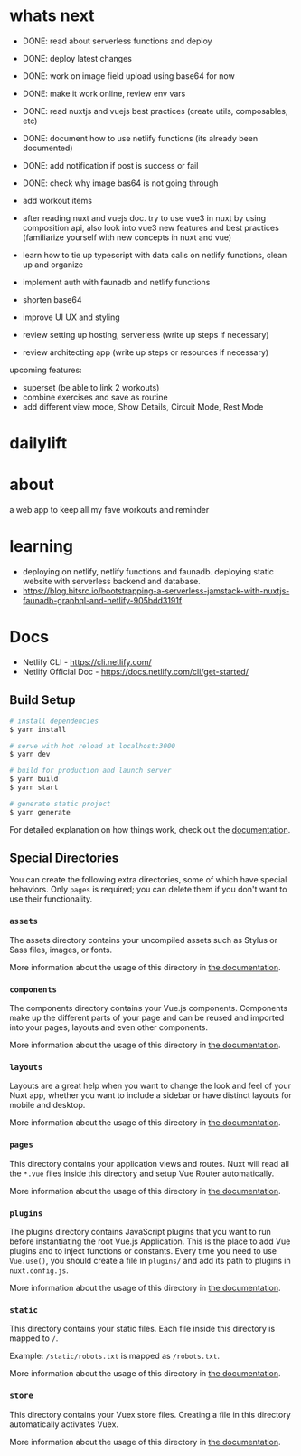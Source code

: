 # whats next
- DONE: read about serverless functions and deploy
- DONE: deploy latest changes
- DONE: work on image field upload using base64 for now
- DONE: make it work online, review env vars
- DONE: read nuxtjs and vuejs best practices (create utils, composables, etc)
- DONE: document how to use netlify functions (its already been documented)
- DONE: add notification if post is success or fail
- DONE: check why image bas64 is not going through
- add workout items

- after reading nuxt and vuejs doc. try to use vue3 in nuxt by using composition api, also look into vue3 new features and best practices (familiarize yourself with new concepts in nuxt and vue)
- learn how to tie up typescript with data calls on netlify functions, clean up and organize
- implement auth with faunadb and netlify functions
- shorten base64
- improve UI UX and styling
- review setting up hosting, serverless (write up steps if necessary)
- review architecting app (write up steps or resources if necessary)

upcoming features:
- superset (be able to link 2 workouts)
- combine exercises and save as routine
- add different view mode, Show Details, Circuit Mode, Rest Mode


# dailylift
# about
a web app to keep all my fave workouts and reminder

# learning
- deploying on netlify, netlify functions and faunadb. deploying static website with serverless backend and database.
- https://blog.bitsrc.io/bootstrapping-a-serverless-jamstack-with-nuxtjs-faunadb-graphql-and-netlify-905bdd3191f

# Docs
- Netlify CLI - https://cli.netlify.com/
- Netlify Official Doc - https://docs.netlify.com/cli/get-started/


## Build Setup

```bash
# install dependencies
$ yarn install

# serve with hot reload at localhost:3000
$ yarn dev

# build for production and launch server
$ yarn build
$ yarn start

# generate static project
$ yarn generate
```

For detailed explanation on how things work, check out the [documentation](https://nuxtjs.org).

## Special Directories

You can create the following extra directories, some of which have special behaviors. Only `pages` is required; you can delete them if you don't want to use their functionality.

### `assets`

The assets directory contains your uncompiled assets such as Stylus or Sass files, images, or fonts.

More information about the usage of this directory in [the documentation](https://nuxtjs.org/docs/2.x/directory-structure/assets).

### `components`

The components directory contains your Vue.js components. Components make up the different parts of your page and can be reused and imported into your pages, layouts and even other components.

More information about the usage of this directory in [the documentation](https://nuxtjs.org/docs/2.x/directory-structure/components).

### `layouts`

Layouts are a great help when you want to change the look and feel of your Nuxt app, whether you want to include a sidebar or have distinct layouts for mobile and desktop.

More information about the usage of this directory in [the documentation](https://nuxtjs.org/docs/2.x/directory-structure/layouts).


### `pages`

This directory contains your application views and routes. Nuxt will read all the `*.vue` files inside this directory and setup Vue Router automatically.

More information about the usage of this directory in [the documentation](https://nuxtjs.org/docs/2.x/get-started/routing).

### `plugins`

The plugins directory contains JavaScript plugins that you want to run before instantiating the root Vue.js Application. This is the place to add Vue plugins and to inject functions or constants. Every time you need to use `Vue.use()`, you should create a file in `plugins/` and add its path to plugins in `nuxt.config.js`.

More information about the usage of this directory in [the documentation](https://nuxtjs.org/docs/2.x/directory-structure/plugins).

### `static`

This directory contains your static files. Each file inside this directory is mapped to `/`.

Example: `/static/robots.txt` is mapped as `/robots.txt`.

More information about the usage of this directory in [the documentation](https://nuxtjs.org/docs/2.x/directory-structure/static).

### `store`

This directory contains your Vuex store files. Creating a file in this directory automatically activates Vuex.

More information about the usage of this directory in [the documentation](https://nuxtjs.org/docs/2.x/directory-structure/store).
